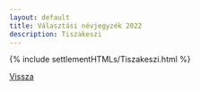 ```yaml
---
layout: default
title: Választási névjegyzék 2022
description: Tiszakeszi
---
```


{% include settlementHTMLs/Tiszakeszi.html %}

[Vissza](../)